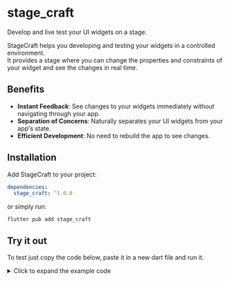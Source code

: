 # stage_craft

Develop and live test your UI widgets on a stage.

StageCraft helps you developing and testing your widgets in a controlled environment. <br>
It provides a stage where you can change the properties and constraints of your widget and see the changes in real time.

## Benefits
- **Instant Feedback**: See changes to your widgets immediately without navigating through your app.
- **Separation of Concerns**: Naturally separates your UI widgets from your app's state.
- **Efficient Development**: No need to rebuild the app to see changes.

## Installation
Add StageCraft to your project:
```yaml
dependencies:
  stage_craft: ^1.0.0
```

or simply run:
```shell
flutter pub add stage_craft
```

## Try it out
To test just copy the code below, paste it in a new dart file and run it.

<details>
<summary>Click to expand the example code</summary>

````dart
import 'package:flutter/material.dart';
import 'package:stage_craft/stage_craft.dart';

Future<void> main() async {
  runApp(const MinimalExample());
}

/// Your App or ui playground project
class MinimalExample extends StatelessWidget {
  const MinimalExample({super.key});

  @override
  Widget build(BuildContext context) {
    return MaterialApp(
      home: Scaffold(
        body: MinimalExampleStage(),
      ),
    );
  }
}

/// The Stage for your widget
class MinimalExampleStage extends StatelessWidget {
  MinimalExampleStage({super.key});

  final textControl = StringControl(label: 'text', initialValue: 'Hello!');

  final colorControl = ColorControl(label: 'color', initialValue: Colors.blue);

  @override
  Widget build(BuildContext context) {
    return StageBuilder(
      controls: [textControl, colorControl],
      builder: (context) {
        return MyWidget(
          color: colorControl.value,
          text: textControl.value,
        );
      },
    );
  }
}

/// Your actual widget
class MyWidget extends StatelessWidget {
  const MyWidget({
    super.key,
    required this.color,
    required this.text,
  });

  final Color color;
  final String text;

  @override
  Widget build(BuildContext context) {
    return ColoredBox(
      color: color,
      child: Text(
        text,
        style: Theme.of(context).textTheme.titleLarge,
      ),
    );
  }
}
````
</details>
